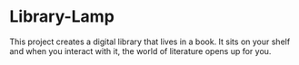 # Library-Lamp
This project creates a digital library that lives in a book. It sits on your shelf and when you interact with it, the world of literature opens up for you. 
